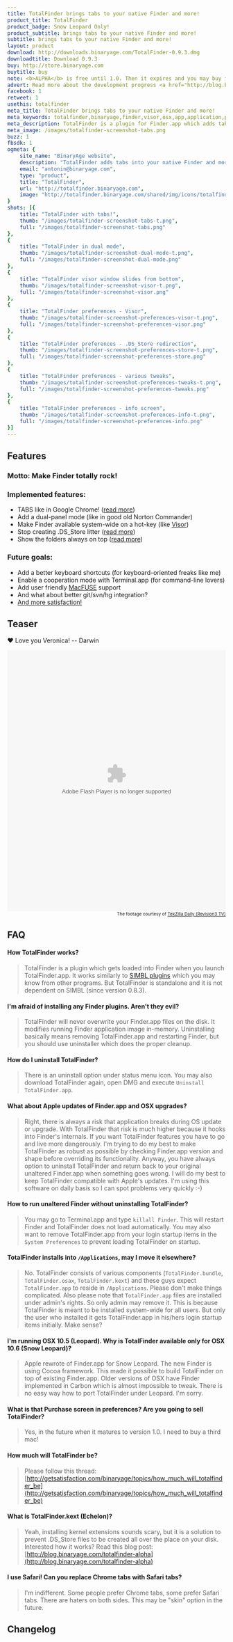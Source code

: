 ```yaml
---
title: TotalFinder brings tabs to your native Finder and more!
product_title: TotalFinder
product_badge: Snow Leopard Only!
product_subtitle: brings tabs to your native Finder and more!
subtitle: brings tabs to your native Finder and more!
layout: product
download: http://downloads.binaryage.com/TotalFinder-0.9.3.dmg
downloadtitle: Download 0.9.3
buy: http://store.binaryage.com
buytitle: buy
note: <b>ALPHA</b> is free until 1.0. Then it expires and you may buy final version for $15.
advert: Read more about the development progress <a href="http://blog.binaryage.com">on the blog ...</a>
facebook: 1
retweet: 1
usethis: totalfinder
meta_title: TotalFinder brings tabs to your native Finder and more!
meta_keywords: totalfinder,binaryage,finder,visor,osx,app,application,productivity,mac,indie,software
meta_description: TotalFinder is a plugin for Finder.app which adds tabs like in Chrome browser, dual panels similar to TotalCommander and more tweaks.
meta_image: /images/totalfinder-screenshot-tabs.png
buzz: 1
fbsdk: 1
ogmeta: {
    site_name: "BinaryAge website",
    description: "TotalFinder adds tabs into your native Finder and more!",
    email: "antonin@binaryage.com",
    type: "product",
    title: "TotalFinder",
    url: "http://totalfinder.binaryage.com",
    image: "http://totalfinder.binaryage.com/shared/img/icons/totalfinder-256.png"
}
shots: [{
    title: "TotalFinder with tabs!",
    thumb: "/images/totalfinder-screenshot-tabs-t.png",
    full: "/images/totalfinder-screenshot-tabs.png"
},
{
    title: "TotalFinder in dual mode",
    thumb: "/images/totalfinder-screenshot-dual-mode-t.png",
    full: "/images/totalfinder-screenshot-dual-mode.png"
},
{
    title: "TotalFinder visor window slides from bottom",
    thumb: "/images/totalfinder-screenshot-visor-t.png",
    full: "/images/totalfinder-screenshot-visor.png"
},
{
    title: "TotalFinder preferences - Visor",
    thumb: "/images/totalfinder-screenshot-preferences-visor-t.png",
    full: "/images/totalfinder-screenshot-preferences-visor.png"
},
{
    title: "TotalFinder preferences - .DS_Store redirection",
    thumb: "/images/totalfinder-screenshot-preferences-store-t.png",
    full: "/images/totalfinder-screenshot-preferences-store.png"
},
{
    title: "TotalFinder preferences - various tweaks",
    thumb: "/images/totalfinder-screenshot-preferences-tweaks-t.png",
    full: "/images/totalfinder-screenshot-preferences-tweaks.png"
},
{
    title: "TotalFinder preferences - info screen",
    thumb: "/images/totalfinder-screenshot-preferences-info-t.png",
    full: "/images/totalfinder-screenshot-preferences-info.png"
}]
---
```


## Features

### Motto: Make Finder totally rock!

### Implemented features:

* TABS like in Google Chrome! ([read more](http://blog.binaryage.com/totalfinder-with-tabs))
* Add a dual-panel mode (like in good old Norton Commander)
* Make Finder available system-wide on a hot-key (like [Visor](http://visor.binaryage.com))
* Stop creating .DS_Store litter ([read more](http://blog.binaryage.com/totalfinder-alpha))
* Show the folders always on top ([read more](http://blog.binaryage.com/i-can-haz-folders-on-top))

### Future goals:

* Add a better keyboard shortcuts (for keyboard-oriented freaks like me)
* Enable a cooperation mode with Terminal.app (for command-line lovers)
* Add user friendly [MacFUSE](http://code.google.com/p/macfuse/) support
* And what about better git/svn/hg integration?
* [And more satisfaction!](http://getsatisfaction.com/binaryage/products/binaryage_totalfinder)

## Teaser

&#x2764; Love you Veronica! -- Darwin

<embed class="rev3PlayerEmbed" type="application/x-shockwave-flash" src="http://revision3.com/player-v4346" allowFullScreen="true" quality="high" allowScriptAccess="always" width="100%" height="600"/>
<div style="font-size: 10px; text-align: right; position: line-height: 10px;">The footage courtesy of <a href="http://revision3.com/tzdaily/2010-02-16totalfinder">TekZilla Daily (Revision3 TV)</a></div>

## FAQ

#### How TotalFinder works?
> TotalFinder is a plugin which gets loaded into Finder when you launch TotalFinder.app. It works similarly to [SIMBL plugins](http://www.culater.net/software/SIMBL/SIMBL.php) which you may know from other programs. But TotalFinder is standalone and it is not dependent on SIMBL (since version 0.8.3).

#### I'm afraid of installing any Finder plugins. Aren't they evil?
> TotalFinder will never overwrite your Finder.app files on the disk. It modifies running Finder application image in-memory. Uninstalling basically means removing TotalFinder.app and restarting Finder, but you should use uninstaller which does the proper cleanup.

#### How do I uninstall TotalFinder?
> There is an uninstall option under status menu icon. You may also download TotalFinder again, open DMG and execute `Uninstall TotalFinder.app`.

#### What about Apple updates of Finder.app and OSX upgrades?
> Right, there is always a risk that application breaks during OS update or upgrade. With TotalFinder that risk is much higher because it hooks into Finder's internals. If you want TotalFinder features you have to go and live more dangerously. I'm trying to do my best to make TotalFinder as robust as possible by checking Finder.app version and shape before overriding its functionality. Anyway, you have always option to uninstall TotalFinder and return back to your original unaltered Finder.app when something goes wrong. I will do my best to keep TotalFinder compatible with Apple's updates. I'm using this software on daily basis so I can spot problems very quickly :-)

#### How to run unaltered Finder without uninstalling TotalFinder?
> You may go to Terminal.app and type `killall Finder`. This will restart Finder and TotalFinder does not load automatically. You may also want to remove TotalFinder.app from your login startup items in the `System Preferences` to prevent loading TotalFinder on startup.

#### TotalFinder installs into `/Applications`, may I move it elsewhere?
> No. TotalFinder consists of various components (`TotalFinder.bundle`, `TotalFinder.osax`, `TotalFinder.kext`) and these guys expect `TotalFinder.app` to reside in `/Applications`. Please don't make things  complicated. Also please note that `TotalFinder.app` files are installed under admin's rights. So only admin may remove it. This is because TotalFinder is meant to be installed system-wide for all users. But only the user who installed it gets TotalFinder.app in his/hers login startup items initially. Make sense?

#### I'm running OSX 10.5 (Leopard). Why is TotalFinder available only for OSX 10.6 (Snow Leopard)?
> Apple rewrote of Finder.app for Snow Leopard. The new Finder is using Cocoa framework. This made it possible to build TotalFinder on top of existing Finder.app. Older versions of OSX have Finder implemented in Carbon which is almost impossible to tweak. There is no easy way how to port TotalFinder under Leopard. I'm sorry.

#### What is that Purchase screen in preferences? Are you going to sell TotalFinder?
> Yes, in the future when it matures to version 1.0. I need to buy a third mac!

#### How much will TotalFinder be?
> Please follow this thread: [http://getsatisfaction.com/binaryage/topics/how_much_will_totalfinder_be](http://getsatisfaction.com/binaryage/topics/how_much_will_totalfinder_be)

#### What is TotalFinder.kext (Echelon)?
> Yeah, installing kernel extensions sounds scary, but it is a solution to prevent .DS_Store files to be created all over the place on your disk.<br>Interested how it works? Read this blog post: [http://blog.binaryage.com/totalfinder-alpha](http://blog.binaryage.com/totalfinder-alpha)

#### I use Safari! Can you replace Chrome tabs with Safari tabs?
> I'm indifferent. Some people prefer Chrome tabs, some prefer Safari tabs. There are haters on both sides. This may be "skin" option in the future.

## Changelog

<div class="changelogx">&nbsp;</div>
<script type="text/javascript" charset="utf-8">
    $(function() {
        $('.changelogx').load('changelog.html #page', function() {
            Cufon.replace('.changelogx h4');
        });
    });
</script>